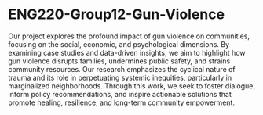 # ENG220-Group12-Gun-Violence
Our project explores the profound impact of gun violence on communities, focusing on the social, economic, and psychological dimensions. By examining case studies and data-driven insights, we aim to highlight how gun violence disrupts families, undermines public safety, and strains community resources. Our research emphasizes the cyclical nature of trauma and its role in perpetuating systemic inequities, particularly in marginalized neighborhoods. Through this work, we seek to foster dialogue, inform policy recommendations, and inspire actionable solutions that promote healing, resilience, and long-term community empowerment.
